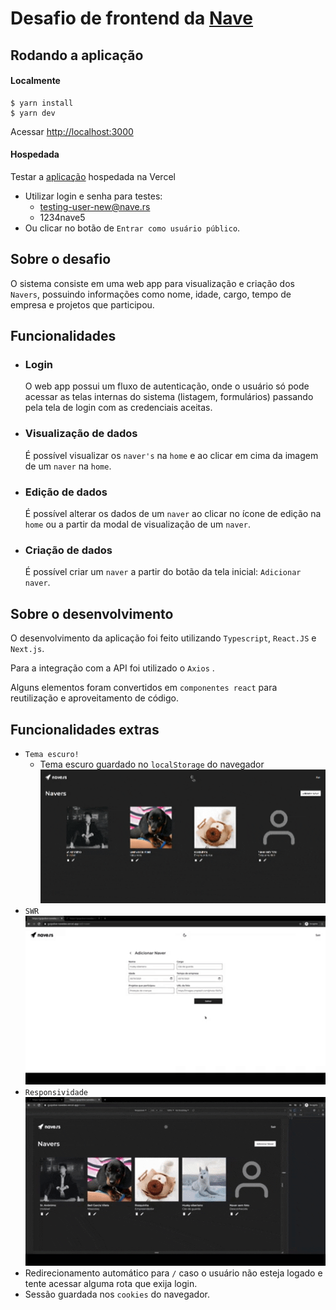 # Desafio de frontend da [Nave](https://nave.rs/)

## Rodando a aplicação
#### Localmente
	$ yarn install
	$ yarn dev 

  Acessar [http://localhost:3000](http://localhost:3000)

#### Hospedada

  Testar a [aplicação](https://guipolive-navedex.vercel.app/login) hospedada na Vercel

- Utilizar login e senha para testes:
    - testing-user-new@nave.rs
    - 1234nave5
- Ou clicar no botão de `Entrar como usuário público`.
## Sobre o desafio

O sistema consiste em uma web app para visualização e criação dos `Navers`, possuindo informações como nome, idade, cargo, tempo de empresa e projetos que participou.

## Funcionalidades

- ### Login

    O web app possui um fluxo de autenticação, onde o usuário só pode acessar as telas internas do sistema (listagem, formulários) passando pela tela de login com as credenciais aceitas.

- ### Visualização de dados
    É possível visualizar os `naver's` na `home` e ao clicar em cima da imagem de um `naver` na `home`. 

- ### Edição de dados
    É possível alterar os dados de um `naver` ao clicar no ícone de edição na `home` ou a partir da modal de visualização de um `naver`.

- ### Criação de dados
    É possível criar um `naver` a partir do botão da tela inicial: `Adicionar naver`.

## Sobre o desenvolvimento
O desenvolvimento da aplicação foi feito utilizando `Typescript`, `React.JS` e `Next.js`.

Para a integração com a API foi utilizado o `Axios` .

Alguns elementos foram convertidos em ```componentes react``` para reutilização e aproveitamento de código.

## Funcionalidades extras
- `Tema escuro!`
  - Tema escuro guardado no ```localStorage``` do navegador	
![Tema escuro](./public/dark-theme.gif)
- `SWR`
![SWR](./public/swr.gif)
- `Responsividade`
![Responsividade](./public/responsividade.gif)
- Redirecionamento automático para ```/``` caso o usuário não esteja logado e tente acessar alguma rota que exija login.
- Sessão guardada nos `cookies` do navegador.